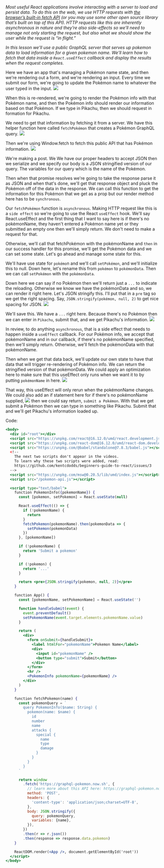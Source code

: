 *Most useful React applications involve interacting with a server to load and persist data. To do this on the web, we use HTTP requests with [the browser’s built-in fetch API](https://developer.mozilla.org/en-US/docs/Web/API/Fetch_API) (or you may use some other open source library that’s built on top of this API). HTTP requests like this are inherently asynchronous in nature and they’re also side-effects so we’ll need to manage not only starting the request, but also what we should show the user while the request is “in flight.”*

*In this lesson we’ll use a public GraphQL server that serves up pokemon data to load information for a given pokemon name. We’ll learn how to fetch that data inside a `React.useEffect` callback and display the results when the request completes.*

Here we have an app that's managing a Pokémon name state, and then we're rendering out a form, and we're rendering an input. Every time we submit our form, we're going to update the Pokémon name to whatever the user typed in the input.
![](./assets/Pasted%20image%2020221221152221.png)

When this is re-rendered, we're going to render the Pokémon info with that Pokémon name, and then the Pokémon info should render our information based on that Pokémon. If we type in Pikachu, then we should request in formation for Pikachu.

We need to get that information by fetching it from a server. We have this helper function here called `fetchPokémon` that creates a Pokémon GraphQL query. 
![](./assets/Pasted%20image%2020221221152451.png)

Then we're using Window.fetch to fetch this public API that has Pokémon information.
![](./assets/Pasted%20image%2020221221152536.png)

We're making a post. We We have our proper headers to accept JSON then we serialize and we specify our body is a JSON stringified version of our query. The variables for our query which is the name of the Pokémon.

Then when that promise resolves we're going to take the response parse it as JSON and when that's done, we'll get that response object and pluck the Pokémon off of the data in the response. We can call this function to get the information for this Pokémon that we get as a prop but our render method here has to be `synchronous`.

Our `fetchPokémon` function is `asynchronous`. Making HTTP request like this is a `side effect` so we're going to use the React `useEffect` hook. We'll say React.useEffect and the first thing that I want to say here is if there's no pokémonName, they haven't entered a Pokémon name yet or they submitted an empty one then we'll simply return. We don't need to make a request for that.

Otherwise, we'll call that fetchPokémon with the pokémonName and `then` in our success handler for this promise, we'll get the Pokémon data and we can set some state. Let's go ahead and manage some state for this.

We'll have use state for `pokémo`n and we'll call `setPokémon`, and we'll initialize this to null. Down here, let's rename this from `pokémon` to `pokémonData`. Then we can call `setPokémon` with the `pokémonData`.

Down here we can say if no Pokémon then we'll return just a `...` to indicate the reloading. Otherwise we know we have the pokémonData and so, we can render it right here. Let's JSON stringify this. I'll put that in a `pre` tag so we get the right spacing. Say, `JSON.stringify(pokémon, null, 2)` to get nice spacing for JSON.
![](./assets/Pasted%20image%2020221221153157.png)

We'll save this. We have a `...` right here. Because there's no Pokémon then we can enter in `Pikachu`, submit that, and we get Pikachu's information.
![](./assets/Pasted%20image%2020221221153246.png)

In review, to do anything `asynchronous`, that is a side effect that needs to happen inside a `useEffect` callback. For our Pokémon info, we accept that pokémonName and in our callback, if there's no pokémonName specified, then we'll simply return. Otherwise, we'll fetch the pokémonData with that pokémonName.

Then when we get that data back, we'll update our own state to have that data that will trigger re-rendering of Pokémon info. We can return the stringified version of that pokémonData. We could apply an optimization here to make sure that this useEffect only runs when we want it to by putting `pokémonName`  in here.
![](./assets/Pasted%20image%2020221221153441.png)

That way, this useEffect will only rerun when the pokémonName changes. We could also add an if statement here for if there's no pokémonName supplied, 
![](./assets/Pasted%20image%2020221221153550.png)
then we could say return, `submit a Pokémon`. With that we get submit a Pokémon then we can type in something like Pikachu. Submit that and we'll get Pikachu's information loaded up.

Code:
```jsx
<body>
  <div id="root"></div>
  <script src="https://unpkg.com/react@16.12.0/umd/react.development.js"></script>
  <script src="https://unpkg.com/react-dom@16.12.0/umd/react-dom.development.js"></script>
  <script src="https://unpkg.com/@babel/standalone@7.8.3/babel.js"></script>
  <!--
    The next two scripts don't appear in the videos.
    To learn why these two scripts were added, read:
    https://github.com/kentcdodds/beginners-guide-to-react/issues/3
  -->
  <script src="https://unpkg.com/msw@0.20.5/lib/umd/index.js"></script>
  <script src="/pokemon-api.js"></script>

  <script type="text/babel">
    function PokemonInfo({pokemonName}) {
      const [pokemon, setPokemon] = React.useState(null)

      React.useEffect(() => {
        if (!pokemonName) {
          return
        }
        fetchPokemon(pokemonName).then(pokemonData => {
          setPokemon(pokemonData)
        })
      }, [pokemonName])

      if (!pokemonName) {
        return 'Submit a pokemon'
      }

      if (!pokemon) {
        return '...'
      }

      return <pre>{JSON.stringify(pokemon, null, 2)}</pre>
    }

    function App() {
      const [pokemonName, setPokemonName] = React.useState('')

      function handleSubmit(event) {
        event.preventDefault()
        setPokemonName(event.target.elements.pokemonName.value)
      }

      return (
        <div>
          <form onSubmit={handleSubmit}>
            <label htmlFor="pokemonName">Pokemon Name</label>
            <div>
              <input id="pokemonName" />
              <button type="submit">Submit</button>
            </div>
          </form>
          <hr />
          <PokemonInfo pokemonName={pokemonName} />
        </div>
      )
    }

    function fetchPokemon(name) {
      const pokemonQuery = `
        query PokemonInfo($name: String) {
          pokemon(name: $name) {
            id
            number
            name
            attacks {
              special {
                name
                type
                damage
              }
            }
          }
        }
      `

      return window
        .fetch('https://graphql-pokemon.now.sh', {
          // learn more about this API here: https://graphql-pokemon.now.sh/
          method: 'POST',
          headers: {
            'content-type': 'application/json;charset=UTF-8',
          },
          body: JSON.stringify({
            query: pokemonQuery,
            variables: {name},
          }),
        })
        .then(r => r.json())
        .then(response => response.data.pokemon)
    }

    ReactDOM.render(<App />, document.getElementById('root'))
  </script>
</body>
```